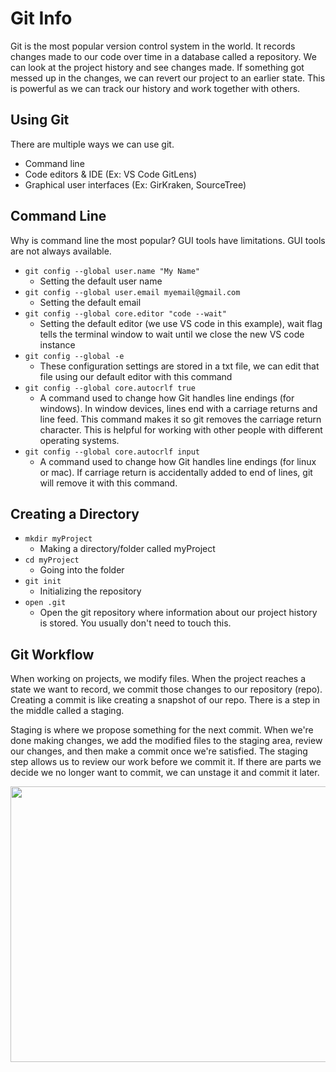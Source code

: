 # Git Info
Git is the most popular version control system in the world. It records changes made to our code over time in a database called a repository. We can look at the project history and see changes made. If something got messed up in the changes, we can revert our project to an earlier state. This is powerful as we can track our history and work together with others.

**Using Git**
-----------------
There are multiple ways we can use git.
- Command line
- Code editors & IDE (Ex: VS Code GitLens)
- Graphical user interfaces (Ex: GirKraken, SourceTree)

**Command Line**
----------------
Why is command line the most popular? GUI tools have limitations. GUI tools are not always available.

- ```git config --global user.name "My Name"```
  - Setting the default user name 
- ```git config --global user.email myemail@gmail.com```
  - Setting the default email
- ```git config --global core.editor "code --wait"```
  - Setting the default editor (we use VS code in this example), wait flag tells the terminal window to wait until we close the new VS code instance
- ```git config --global -e```
  - These configuration settings are stored in a txt file, we can edit that file using our default editor with this command
- ```git config --global core.autocrlf true```
  - A command used to change how Git handles line endings (for windows). In window devices, lines end with a carriage returns and line feed. This command makes it so git removes the carriage return character. This is helpful for working with other people with different operating systems.
- ```git config --global core.autocrlf input```
  - A command used to change how Git handles line endings (for linux or mac). If carriage return is accidentally added to end of lines, git will remove it with this command.

**Creating a Directory**
-------------------
- ```mkdir myProject```
  - Making a directory/folder called myProject 
- ```cd myProject```
  - Going into the folder
- ```git init```
  - Initializing the repository
- ```open .git```
  - Open the git repository where information about our project history is stored. You usually don't need to touch this.

**Git Workflow**
----------------------
When working on projects, we modify files. When the project reaches a state we want to record, we commit those changes to our repository (repo). Creating a commit is like creating a snapshot of our repo. There is a step in the middle called a staging. 

Staging is where we propose something for the next commit. When we're done making changes, we add the modified files to the staging area, review our changes, and then make a commit once we're satisfied. The staging step allows us to review our work before we commit it. If there are parts we decide we no longer want to commit, we can unstage it and commit it later.

<p align="center">
<img src="https://user-images.githubusercontent.com/100814612/169715462-b978ada9-0eb9-4774-8cfa-18fce18d34d1.png"  width = "620", height = "441"><img>
</p>
